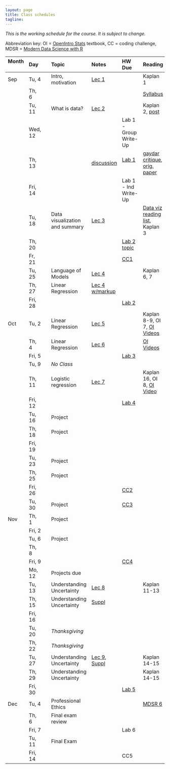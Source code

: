 ```yaml
---
layout: page
title: Class schedules
tagline: 
---
```


<!---Updated restructuring--->

*This is the working schedule for the course. It is subject to change.*

Abbreviation key: OI = [OpenIntro Stats](https://www.openintro.org/stat/index.php?stat_book=os) textbook, CC = coding challenge, MDSR = [Modern Data Science with R](http://mdsr-book.github.io/)

Month &nbsp; | Day   |     | Topic |  Notes &nbsp;   | HW Due &nbsp;  | Reading 
:---- |:----- | --- |:----- |:-----  |:------ |:------- 
 Sep | Tu, 4 |     | Intro, motivation | [Lec 1](../assets/lectures/lecture1-intro-regression/lecture1-intro-regression.pdf) ||Kaplan 1
     | Th,  6|     |  | | | [Syllabus](../assets/syllabus/data-stories-reich-syllabus.pdf) 
     | Tu, 11|     | What is data?     | [Lec 2](../assets/lectures/lecture2-what-is-data/lecture2-what-is-data.pdf) |  | Kaplan 2, [post](https://simplystatistics.org/2018/08/15/the-law-and-order-of-data-science/) 
     | Wed, 12|    ||| Lab 1 - Group Write-Up| 
     | Th, 13|     |  | [discussion](../assets/labs/lab1-data/lab1-data.pdf) | [Lab 1](../assets/labs/lab1-data/lab1-discussion.pdf) &nbsp; &nbsp; | [gaydar critique](http://www.stat.columbia.edu/~gelman/research/unpublished/gaydar5.pdf), [orig. paper](https://psyarxiv.com/hv28a/)
     | Fri, 14|    |   | | Lab 1 - Ind Write-Up|
     | Tu, 18|     | Data visualization and summary | [Lec 3](../assets/lectures/lecture3-data-viz/lecture3-data-viz.pdf) |  | [Data viz reading list](data-viz-reading-list.html), Kaplan 3
     | Th, 20|     |    | | [Lab 2 topic](https://goo.gl/forms/q9G3ABH1m7wuyOaI3) | 
     | Fr, 21|     |    | | [CC1](../assets/challenges/coding-challenge-1.pdf) | 
     | Tu, 25|     | Language of Models | [Lec 4](../assets/lectures/lecture4-models/lecture4-model-language.pdf) || Kaplan 6, 7  
     | Th, 27|     | Linear Regression | [Lec 4 w/markup](../assets/lectures/lecture4-models/lecture4-model-language-annotated.pdf) | | 
     | Fri, 28|    |    |  | [Lab 2](../assets/labs/lab2-blog/lab2-blog.pdf)|
 Oct | Tu,  2|     | Linear Regression | [Lec 5](../assets/lectures/lecture5-splines/lecture-splines.pdf) || Kaplan 8-9, OI 7, [OI Videos](https://www.youtube.com/playlist?list=PLkIselvEzpM63ikRfN41DNIhSgzboELOM) 
     | Th,  4|     | Linear Regression | [Lec 6](../assets/lectures/lecture6-regress/lecture6-regress.pdf) |  | [OI Videos](https://www.youtube.com/playlist?list=PLkIselvEzpM5f1HYzIjFt52SD4izsJ2_I)  
     | Fri, 5|    |    | | [Lab 3](../assets/labs/lab3-regress/lab3-regress.pdf) |
     | Tu, 9|     | _No Class_ |   | | 
     | Th, 11|     | Logistic regression | [Lec 7](../assets/lectures/lecture7-logistic/lecture7-logistic.pdf) || Kaplan 16, OI 8, [OI Video](https://www.youtube.com/watch?v=uYC2eLVSpI8&list=PLkIselvEzpM5f1HYzIjFt52SD4izsJ2_I&index=4)
     | Fri, 12|    |   | | [Lab 4](../assets/labs/lab4-interact/lab4-interact.pdf)|
     | Tu, 16|     | Project  | | | 
     | Th, 18|     | Project  | | | 
     | Fri, 19|    |    | | |
     | Tu, 23|     | Project  | <!--[Lec 10](../assets/lectures/lecture10-impute/lecture10-impute.pdf)--> ||
     | Th, 25|     | Project  | | | 
     | Fri, 26|    |    | | [CC2](../assets/challenges/coding-challenge-2.pdf) |
     | Tu, 30|     | Project  | | [CC3](../assets/challenges/coding-challenge-3.pdf) | 
 Nov | Th,  1|     | Project  | | | 
     | Fri, 2|     |    | | |
     | Tu,  6|     | Project  | | |  
     | Th,  8|     |    | | | 
     | Fri, 9|     |    | | [CC4](../assets/challenges/coding-challenge-4.pdf) |
     | Mo, 12|     | Projects due   | | | 
     | Tu, 13|     | Understanding Uncertainty | [Lec 8](../assets/lectures/lecture8-confidence/lecture8-inference.pdf) | |  Kaplan 11-13
     | Th, 15|     | Understanding Uncertainty | [Suppl](../assets/lectures/lecture8-confidence/lecture8-activity.html) | ||
     | Fri, 16|    |          | |  |
     | Tu, 20|     | _Thanksgiving_   | | |
     | Th, 22|     | _Thanksgiving_    | | | 
     | Tu, 27|     | Understanding Uncertainty |   [Lec 9](../assets/lectures/lecture9-intervals/lecture9-intervals.pdf), [Suppl](../assets/lectures/lecture9-intervals/lecture9-activity.Rmd)  |  | Kaplan 14-15 
     | Th, 29|     | Understanding Uncertainty | || Kaplan 14-15
     | Fri, 30|    |          | |  [Lab 5](../assets/labs/lab5-logit/lab5-logit.pdf)  |
 Dec | Tu,  4|     | Professional Ethics | | | [MDSR 6](http://mdsr-book.github.io/excerpts/mdsr-ethics.pdf)
     | Th,  6|     | Final exam review | | |
     | Fri, 7|     |     | | Lab 6<!--(../assets/labs/lab6-infer/lab6-infer.pdf)-->|
     | Tu, 11|     | Final Exam | | |
     | Fri, 14|    |    |  | CC5 |
